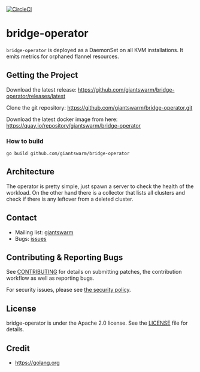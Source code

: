 [![CircleCI](https://dl.circleci.com/status-badge/img/gh/giantswarm/bridge-operator/tree/master.svg?style=svg)](https://dl.circleci.com/status-badge/redirect/gh/giantswarm/bridge-operator/tree/master)

# bridge-operator

`bridge-operator` is deployed as a DaemonSet on all KVM installations. It emits metrics for orphaned flannel resources.

## Getting the Project

Download the latest release:
https://github.com/giantswarm/bridge-operator/releases/latest

Clone the git repository: https://github.com/giantswarm/bridge-operator.git

Download the latest docker image from here:
https://quay.io/repository/giantswarm/bridge-operator


### How to build

```
go build github.com/giantswarm/bridge-operator
```

## Architecture

The operator is pretty simple, just spawn a server to check the health of the workload. On the other hand there is a collector that lists all clusters and check if there is any leftover from a deleted cluster.

## Contact

- Mailing list: [giantswarm](https://groups.google.com/forum/!forum/giantswarm)
- Bugs: [issues](https://github.com/giantswarm/bridge-operator/issues)

## Contributing & Reporting Bugs

See [CONTRIBUTING](CONTRIBUTING.md) for details on submitting patches, the
contribution workflow as well as reporting bugs.

For security issues, please see [the security policy](SECURITY.md).


## License

bridge-operator is under the Apache 2.0 license. See the [LICENSE](LICENSE) file
for details.


## Credit
- https://golang.org

